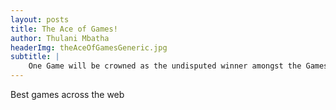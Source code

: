 ```yaml
---
layout: posts
title: The Ace of Games!
author: Thulani Mbatha
headerImg: theAceOfGamesGeneric.jpg
subtitle: |
    One Game will be crowned as the undisputed winner amongst the Games. Will it be this one?
---
```


Best games across the web
